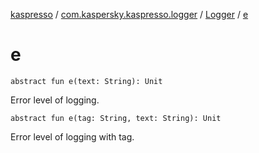 [kaspresso](../../index.md) / [com.kaspersky.kaspresso.logger](../index.md) / [Logger](index.md) / [e](./e.md)

# e

`abstract fun e(text: String): Unit`

Error level of logging.

`abstract fun e(tag: String, text: String): Unit`

Error level of logging with tag.

